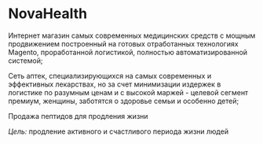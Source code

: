 NovaHealth
==========

Интернет магазин самых современных медицинских средств с мощным продвижением построенный на готовых отработанных технологиях Magento, проработанной логистикой, полностью автоматизированной системой;

Сеть аптек, специализирующихся на самых современных и эффективных лекарствах, но за счет минимизации издержек в логистике по разумным ценам и с высокой маржей - целевой сегмент премиум, женщины, заботятся о здоровье семьи и особенно детей;

Продажа пептидов для продления жизни

*Цель:* продление активного и счастливого периода жизни людей
